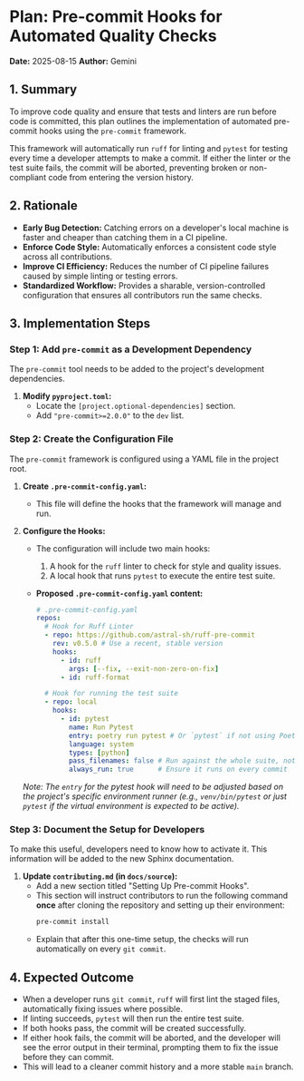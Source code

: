 # Plan: Pre-commit Hooks for Automated Quality Checks

**Date:** 2025-08-15
**Author:** Gemini

## 1. Summary

To improve code quality and ensure that tests and linters are run before code is committed, this plan outlines the implementation of automated pre-commit hooks using the `pre-commit` framework.

This framework will automatically run `ruff` for linting and `pytest` for testing every time a developer attempts to make a commit. If either the linter or the test suite fails, the commit will be aborted, preventing broken or non-compliant code from entering the version history.

## 2. Rationale

-   **Early Bug Detection:** Catching errors on a developer's local machine is faster and cheaper than catching them in a CI pipeline.
-   **Enforce Code Style:** Automatically enforces a consistent code style across all contributions.
-   **Improve CI Efficiency:** Reduces the number of CI pipeline failures caused by simple linting or testing errors.
-   **Standardized Workflow:** Provides a sharable, version-controlled configuration that ensures all contributors run the same checks.

## 3. Implementation Steps

### Step 1: Add `pre-commit` as a Development Dependency

The `pre-commit` tool needs to be added to the project's development dependencies.

1.  **Modify `pyproject.toml`:**
    *   Locate the `[project.optional-dependencies]` section.
    *   Add `"pre-commit>=2.0.0"` to the `dev` list.

### Step 2: Create the Configuration File

The `pre-commit` framework is configured using a YAML file in the project root.

1.  **Create `.pre-commit-config.yaml`:**
    *   This file will define the hooks that the framework will manage and run.

2.  **Configure the Hooks:**
    *   The configuration will include two main hooks:
        1.  A hook for the `ruff` linter to check for style and quality issues.
        2.  A local hook that runs `pytest` to execute the entire test suite.

    *   **Proposed `.pre-commit-config.yaml` content:**
        ```yaml
        # .pre-commit-config.yaml
        repos:
          # Hook for Ruff Linter
          - repo: https://github.com/astral-sh/ruff-pre-commit
            rev: v0.5.0 # Use a recent, stable version
            hooks:
              - id: ruff
                args: [--fix, --exit-non-zero-on-fix]
              - id: ruff-format

          # Hook for running the test suite
          - repo: local
            hooks:
              - id: pytest
                name: Run Pytest
                entry: poetry run pytest # Or `pytest` if not using Poetry
                language: system
                types: [python]
                pass_filenames: false # Run against the whole suite, not just changed files
                always_run: true      # Ensure it runs on every commit
        ```
    *Note: The `entry` for the pytest hook will need to be adjusted based on the project's specific environment runner (e.g., `venv/bin/pytest` or just `pytest` if the virtual environment is expected to be active).*

### Step 3: Document the Setup for Developers

To make this useful, developers need to know how to activate it. This information will be added to the new Sphinx documentation.

1.  **Update `contributing.md` (in `docs/source`):**
    *   Add a new section titled "Setting Up Pre-commit Hooks".
    *   This section will instruct contributors to run the following command **once** after cloning the repository and setting up their environment:
        ```bash
        pre-commit install
        ```
    *   Explain that after this one-time setup, the checks will run automatically on every `git commit`.

## 4. Expected Outcome

-   When a developer runs `git commit`, `ruff` will first lint the staged files, automatically fixing issues where possible.
-   If linting succeeds, `pytest` will then run the entire test suite.
-   If both hooks pass, the commit will be created successfully.
-   If either hook fails, the commit will be aborted, and the developer will see the error output in their terminal, prompting them to fix the issue before they can commit.
-   This will lead to a cleaner commit history and a more stable `main` branch.
